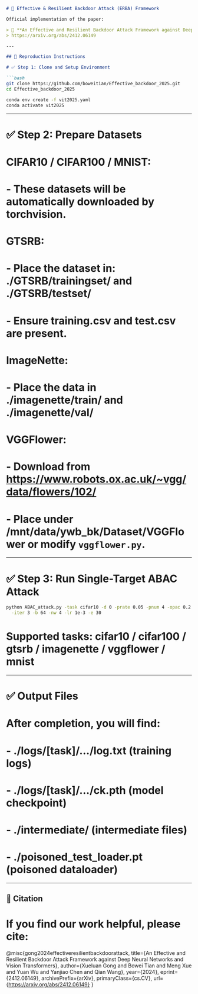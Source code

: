 ```markdown
# 🔐 Effective & Resilient Backdoor Attack (ERBA) Framework

Official implementation of the paper:

> 📄 **An Effective and Resilient Backdoor Attack Framework against Deep Neural Networks and Vision Transformers**  
> https://arxiv.org/abs/2412.06149

---

## 🚀 Reproduction Instructions

# ✅ Step 1: Clone and Setup Environment

```bash
git clone https://github.com/boweitian/Effective_backdoor_2025.git
cd Effective_backdoor_2025

conda env create -f vit2025.yaml
conda activate vit2025
```

---

# ✅ Step 2: Prepare Datasets

# CIFAR10 / CIFAR100 / MNIST:
# - These datasets will be automatically downloaded by torchvision.

# GTSRB:
# - Place the dataset in: ./GTSRB/trainingset/ and ./GTSRB/testset/
# - Ensure training.csv and test.csv are present.

# ImageNette:
# - Place the data in ./imagenette/train/ and ./imagenette/val/

# VGGFlower:
# - Download from https://www.robots.ox.ac.uk/~vgg/data/flowers/102/
# - Place under /mnt/data/ywb_bk/Dataset/VGGFlower or modify `vggflower.py`.

---

# ✅ Step 3: Run Single-Target ABAC Attack
```bash
python ABAC_attack.py -task cifar10 -d 0 -prate 0.05 -pnum 4 -opac 0.2 -mode 4 \
  -iter 3 -b 64 -nw 4 -lr 1e-3 -e 30
```

# Supported tasks: cifar10 / cifar100 / gtsrb / imagenette / vggflower / mnist

---


# ✅ Output Files

# After completion, you will find:
# - ./logs/[task]/.../log.txt              (training logs)
# - ./logs/[task]/.../ck.pth               (model checkpoint)
# - ./intermediate/                        (intermediate files)
# - ./poisoned_test_loader.pt              (poisoned dataloader)

---

## 📄 Citation

# If you find our work helpful, please cite:

@misc{gong2024effectiveresilientbackdoorattack,
  title={An Effective and Resilient Backdoor Attack Framework against Deep Neural Networks and Vision Transformers},
  author={Xueluan Gong and Bowei Tian and Meng Xue and Yuan Wu and Yanjiao Chen and Qian Wang},
  year={2024},
  eprint={2412.06149},
  archivePrefix={arXiv},
  primaryClass={cs.CV},
  url={https://arxiv.org/abs/2412.06149}
}
```
